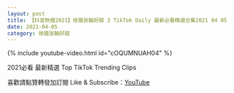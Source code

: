 ```yaml
---
layout: post
title: 【抖音熱搜2021】徐璐张翰好甜 3 TikTok Daily 最新必看精選合集2021 04 05
date: 2021-04-05
category: 徐璐张翰好甜
---
```


{% include youtube-video.html id="cOQUMNUAH04" %}

2021必看 最新精選 Top TikTok Trending Clips

喜歡請點贊轉發加訂閱 Like & Subscribe：[YouTube](https://www.youtube.com/channel/UCAoR7VcanIPd04uEq_GIylA/videos)

